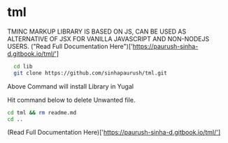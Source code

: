 # tml
TMINC MARKUP LIBRARY IS BASED ON JS, CAN BE USED AS ALTERNATIVE OF JSX FOR VANILLA JAVASCRIPT AND NON-NODEJS USERS.
("Read Full Documentation Here")['https://paurush-sinha-d.gitbook.io/tml/']
```bash
  cd lib
  git clone https://github.com/sinhapaurush/tml.git
```
Above Command will install Library in Yugal

Hit command below to delete Unwanted file.

```bash
cd tml && rm readme.md
cd ..
```

(Read Full Documentation Here)['https://paurush-sinha-d.gitbook.io/tml/']
